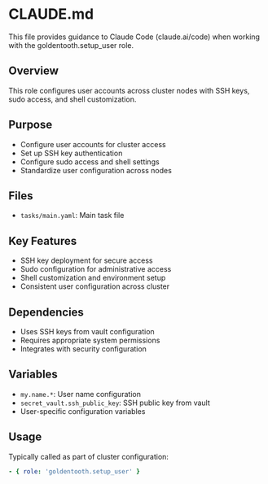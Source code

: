 # CLAUDE.md

This file provides guidance to Claude Code (claude.ai/code) when working with the goldentooth.setup_user role.

## Overview

This role configures user accounts across cluster nodes with SSH keys, sudo access, and shell customization.

## Purpose

- Configure user accounts for cluster access
- Set up SSH key authentication
- Configure sudo access and shell settings
- Standardize user configuration across nodes

## Files

- `tasks/main.yaml`: Main task file

## Key Features

- SSH key deployment for secure access
- Sudo configuration for administrative access
- Shell customization and environment setup
- Consistent user configuration across cluster

## Dependencies

- Uses SSH keys from vault configuration
- Requires appropriate system permissions
- Integrates with security configuration

## Variables

- `my.name.*`: User name configuration
- `secret_vault.ssh_public_key`: SSH public key from vault
- User-specific configuration variables

## Usage

Typically called as part of cluster configuration:
```yaml
- { role: 'goldentooth.setup_user' }
```